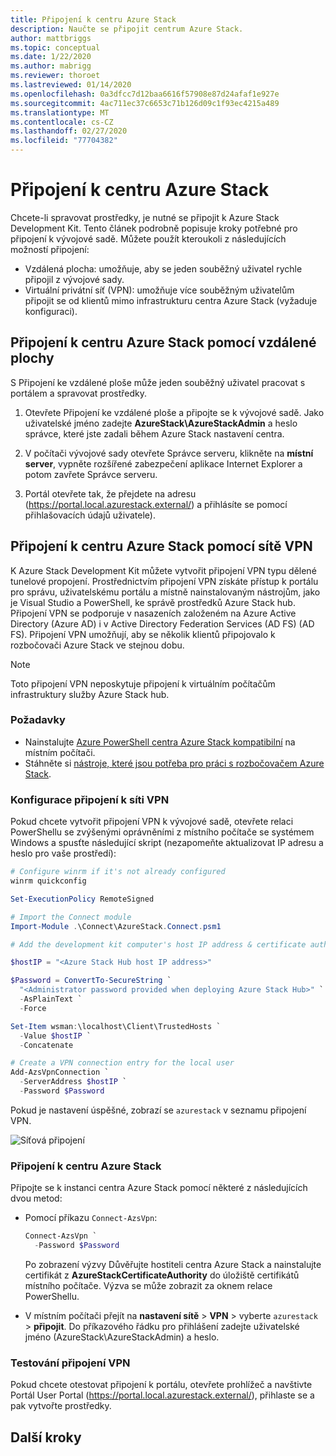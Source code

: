 ```yaml
---
title: Připojení k centru Azure Stack
description: Naučte se připojit centrum Azure Stack.
author: mattbriggs
ms.topic: conceptual
ms.date: 1/22/2020
ms.author: mabrigg
ms.reviewer: thoroet
ms.lastreviewed: 01/14/2020
ms.openlocfilehash: 0a3dfcc7d12baa6616f57908e87d24afaf1e927e
ms.sourcegitcommit: 4ac711ec37c6653c71b126d09c1f93ec4215a489
ms.translationtype: MT
ms.contentlocale: cs-CZ
ms.lasthandoff: 02/27/2020
ms.locfileid: "77704382"
---
```

# <a name="connect-to-azure-stack-hub"></a>Připojení k centru Azure Stack

Chcete-li spravovat prostředky, je nutné se připojit k Azure Stack Development Kit. Tento článek podrobně popisuje kroky potřebné pro připojení k vývojové sadě. Můžete použít kteroukoli z následujících možností připojení:

* Vzdálená plocha: umožňuje, aby se jeden souběžný uživatel rychle připojil z vývojové sady.
* Virtuální privátní síť (VPN): umožňuje více souběžným uživatelům připojit se od klientů mimo infrastrukturu centra Azure Stack (vyžaduje konfiguraci).

## <a name="connect-to-azure-stack-hub-with-remote-desktop"></a>Připojení k centru Azure Stack pomocí vzdálené plochy
S Připojení ke vzdálené ploše může jeden souběžný uživatel pracovat s portálem a spravovat prostředky.

1. Otevřete Připojení ke vzdálené ploše a připojte se k vývojové sadě. Jako uživatelské jméno zadejte **AzureStack\AzureStackAdmin** a heslo správce, které jste zadali během Azure Stack nastavení centra.  

2. V počítači vývojové sady otevřete Správce serveru, klikněte na **místní server**, vypněte rozšířené zabezpečení aplikace Internet Explorer a potom zavřete Správce serveru.

3. Portál otevřete tak, že přejdete na adresu (https://portal.local.azurestack.external/) a přihlásíte se pomocí přihlašovacích údajů uživatele).


## <a name="connect-to-azure-stack-hub-with-vpn"></a>Připojení k centru Azure Stack pomocí sítě VPN

K Azure Stack Development Kit můžete vytvořit připojení VPN typu dělené tunelové propojení. Prostřednictvím připojení VPN získáte přístup k portálu pro správu, uživatelskému portálu a místně nainstalovaným nástrojům, jako je Visual Studio a PowerShell, ke správě prostředků Azure Stack hub. Připojení VPN se podporuje v nasazeních založeném na Azure Active Directory (Azure AD) i v Active Directory Federation Services (AD FS) (AD FS). Připojení VPN umožňují, aby se několik klientů připojovalo k rozbočovači Azure Stack ve stejnou dobu. 

> [!NOTE] 
> Toto připojení VPN neposkytuje připojení k virtuálním počítačům infrastruktury služby Azure Stack hub. 

### <a name="prerequisites"></a>Požadavky

* Nainstalujte [Azure PowerShell centra Azure Stack kompatibilní](../operator/azure-stack-powershell-install.md) na místním počítači.  
* Stáhněte si [nástroje, které jsou potřeba pro práci s rozbočovačem Azure Stack](../operator/azure-stack-powershell-download.md). 

### <a name="configure-vpn-connectivity"></a>Konfigurace připojení k síti VPN

Pokud chcete vytvořit připojení VPN k vývojové sadě, otevřete relaci PowerShellu se zvýšenými oprávněními z místního počítače se systémem Windows a spusťte následující skript (nezapomeňte aktualizovat IP adresu a heslo pro vaše prostředí):

```powershell 
# Configure winrm if it's not already configured
winrm quickconfig  

Set-ExecutionPolicy RemoteSigned

# Import the Connect module
Import-Module .\Connect\AzureStack.Connect.psm1 

# Add the development kit computer's host IP address & certificate authority (CA) to the list of trusted hosts. Make sure to update the IP address and password values for your environment. 

$hostIP = "<Azure Stack Hub host IP address>"

$Password = ConvertTo-SecureString `
  "<Administrator password provided when deploying Azure Stack Hub>" `
  -AsPlainText `
  -Force

Set-Item wsman:\localhost\Client\TrustedHosts `
  -Value $hostIP `
  -Concatenate

# Create a VPN connection entry for the local user
Add-AzsVpnConnection `
  -ServerAddress $hostIP `
  -Password $Password

```

Pokud je nastavení úspěšné, zobrazí se `azurestack` v seznamu připojení VPN.

![Síťová připojení](media/azure-stack-connect-azure-stack/image3.png)  

### <a name="connect-to-azure-stack-hub"></a>Připojení k centru Azure Stack

Připojte se k instanci centra Azure Stack pomocí některé z následujících dvou metod:  

* Pomocí příkazu `Connect-AzsVpn`: 
    
  ```powershell
  Connect-AzsVpn `
    -Password $Password
  ```

  Po zobrazení výzvy Důvěřujte hostiteli centra Azure Stack a nainstalujte certifikát z **AzureStackCertificateAuthority** do úložiště certifikátů místního počítače. Výzva se může zobrazit za oknem relace PowerShellu. 

* V místním počítači přejít na **nastavení sítě** > **VPN** > vyberte `azurestack` > **připojit**. Do příkazového řádku pro přihlášení zadejte uživatelské jméno (AzureStack\AzureStackAdmin) a heslo.

### <a name="test-the-vpn-connectivity"></a>Testování připojení VPN

Pokud chcete otestovat připojení k portálu, otevřete prohlížeč a navštivte Portál User Portal (https://portal.local.azurestack.external/), přihlaste se a pak vytvořte prostředky.  

## <a name="next-steps"></a>Další kroky



